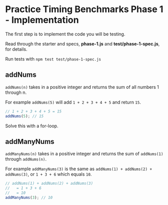 # Practice Timing Benchmarks Phase 1 - Implementation

The first step is to implement the code you will be testing.

Read through the starter and specs, **phase-1.js** and **test/phase-1-spec.js**,
for details.

Run tests with `npm test test/phase-1-spec.js`

## addNums

`addNums(n)` takes in a positive integer and returns the sum of all numbers
1 through n.

For example `addNums(5)` will add `1 + 2 + 3 + 4 + 5` and return `15`.

```js
// 1 + 2 + 3 + 4 + 5 = 15
addNums(5); // 15
```

Solve this with a for-loop.

## addManyNums

`addManyNums(n)` takes in a positive integer and returns the sum of `addNums(1)`
through `addNums(n)`.

For example `addManyNums(3)` is the same as `addNums(1) + addNums(2) + addNums(3)`, or `1 + 3 + 6` which equals `10`.

```js
// addNums(1) + addNums(2) + addNums(3)
//   = 1 + 3 + 6
//   = 10
addManyNums(3); // 10
```
